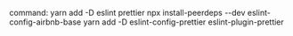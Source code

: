 command:
yarn add -D eslint prettier
npx install-peerdeps --dev eslint-config-airbnb-base
yarn add -D eslint-config-prettier eslint-plugin-prettier
